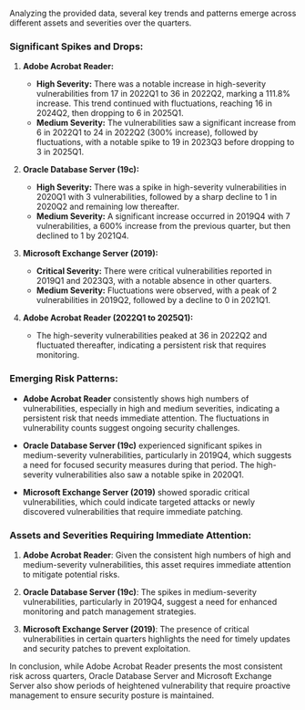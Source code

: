 Analyzing the provided data, several key trends and patterns emerge across different assets and severities over the quarters.

### Significant Spikes and Drops:

1. **Adobe Acrobat Reader:**
   - **High Severity:** There was a notable increase in high-severity vulnerabilities from 17 in 2022Q1 to 36 in 2022Q2, marking a 111.8% increase. This trend continued with fluctuations, reaching 16 in 2024Q2, then dropping to 6 in 2025Q1.
   - **Medium Severity:** The vulnerabilities saw a significant increase from 6 in 2022Q1 to 24 in 2022Q2 (300% increase), followed by fluctuations, with a notable spike to 19 in 2023Q3 before dropping to 3 in 2025Q1.

2. **Oracle Database Server (19c):**
   - **High Severity:** There was a spike in high-severity vulnerabilities in 2020Q1 with 3 vulnerabilities, followed by a sharp decline to 1 in 2020Q2 and remaining low thereafter.
   - **Medium Severity:** A significant increase occurred in 2019Q4 with 7 vulnerabilities, a 600% increase from the previous quarter, but then declined to 1 by 2021Q4.

3. **Microsoft Exchange Server (2019):**
   - **Critical Severity:** There were critical vulnerabilities reported in 2019Q1 and 2023Q3, with a notable absence in other quarters.
   - **Medium Severity:** Fluctuations were observed, with a peak of 2 vulnerabilities in 2019Q2, followed by a decline to 0 in 2021Q1.

4. **Adobe Acrobat Reader (2022Q1 to 2025Q1):**
   - The high-severity vulnerabilities peaked at 36 in 2022Q2 and fluctuated thereafter, indicating a persistent risk that requires monitoring.

### Emerging Risk Patterns:

- **Adobe Acrobat Reader** consistently shows high numbers of vulnerabilities, especially in high and medium severities, indicating a persistent risk that needs immediate attention. The fluctuations in vulnerability counts suggest ongoing security challenges.
  
- **Oracle Database Server (19c)** experienced significant spikes in medium-severity vulnerabilities, particularly in 2019Q4, which suggests a need for focused security measures during that period. The high-severity vulnerabilities also saw a notable spike in 2020Q1.

- **Microsoft Exchange Server (2019)** showed sporadic critical vulnerabilities, which could indicate targeted attacks or newly discovered vulnerabilities that require immediate patching.

### Assets and Severities Requiring Immediate Attention:

1. **Adobe Acrobat Reader**: Given the consistent high numbers of high and medium-severity vulnerabilities, this asset requires immediate attention to mitigate potential risks.

2. **Oracle Database Server (19c)**: The spikes in medium-severity vulnerabilities, particularly in 2019Q4, suggest a need for enhanced monitoring and patch management strategies.

3. **Microsoft Exchange Server (2019)**: The presence of critical vulnerabilities in certain quarters highlights the need for timely updates and security patches to prevent exploitation.

In conclusion, while Adobe Acrobat Reader presents the most consistent risk across quarters, Oracle Database Server and Microsoft Exchange Server also show periods of heightened vulnerability that require proactive management to ensure security posture is maintained.